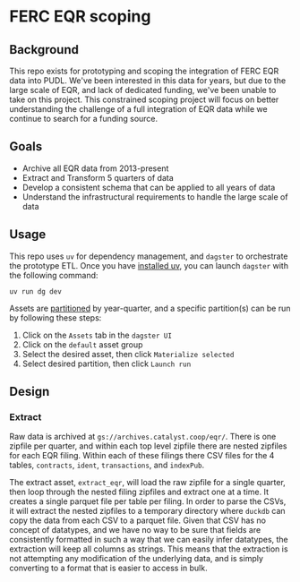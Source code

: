 # FERC EQR scoping
## Background
This repo exists for prototyping and scoping the integration of FERC EQR data
into PUDL. We've been interested in this data for years, but due to the large
scale of EQR, and lack of dedicated funding, we've been unable to take on this
project. This constrained scoping project will focus on better understanding the
challenge of a full integration of EQR data while we continue to search for
a funding source.

## Goals
* Archive all EQR data from 2013-present
* Extract and Transform 5 quarters of data
* Develop a consistent schema that can be applied to all years of data
* Understand the infrastructural requirements to handle the large scale of data

## Usage
This repo uses `uv` for dependency management, and `dagster` to orchestrate the
prototype ETL. Once you have [installed uv](https://docs.astral.sh/uv/getting-started/installation/),
you can launch `dagster` with the following command:

```
uv run dg dev
```

Assets are [partitioned](https://docs.dagster.io/guides/build/partitions-and-backfills/partitioning-assets)
by year-quarter, and a specific partition(s) can be run by following these steps:

1. Click on the `Assets` tab in the `dagster UI`
2. Click on the `default` asset group
3. Select the desired asset, then click `Materialize selected`
4. Select desired partition, then click `Launch run`

## Design
### Extract
Raw data is archived at `gs://archives.catalyst.coop/eqr/`. There is one zipfile
per quarter, and within each top level zipfile there are nested zipfiles for each
EQR filing. Within each of these filings there CSV files for the 4 tables, `contracts`,
`ident`, `transactions`, and `indexPub`.

The extract asset, `extract_eqr`, will load the raw zipfile for a single quarter,
then loop through the nested filing zipfiles and extract one at a time. It creates a
single parquet file per table per filing. In order to parse the CSVs, it will extract
the nested zipfiles to a temporary directory where `duckdb` can copy the data from
each CSV to a parquet file. Given that CSV has no concept of datatypes, and we have
no way to be sure that fields are consistently formatted in such a way that we can
easily infer datatypes, the extraction will keep all columns as strings. This means
that the extraction is not attempting any modification of the underlying data, and
is simply converting to a format that is easier to access in bulk.
